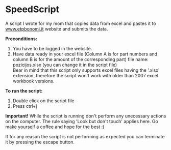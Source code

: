 # SpeedScript
A script I wrote for my mom that copies data from excel and pastes it to www.etpbonomi.it website and submits the data. 

<b>Preconditions:</b>
1. You have to be logged in the website.
2. Have data ready in your excel file (Column A is for  part numbers and column B is for the amount of the corresponding part)
  file name: pozicijos.xlsx (you can change it in the script file)<br>Bear in mind that this script only supports excel files having the '.xlsx' extension, therefore the script won't work with older than 2007 excel workbook versions.

<b>To run the script:</b>
1. Double click on the script file
2. Press ctrl+j

<b>Important!</b> While the script is running don't perform any unecessary actions on the computer. The rule saying 'Look but don't touch' applies here. Go make yourself a coffee and hope for the best :)

If for any reason the script is not performing as expected you can terminate it by pressing the escape button.
